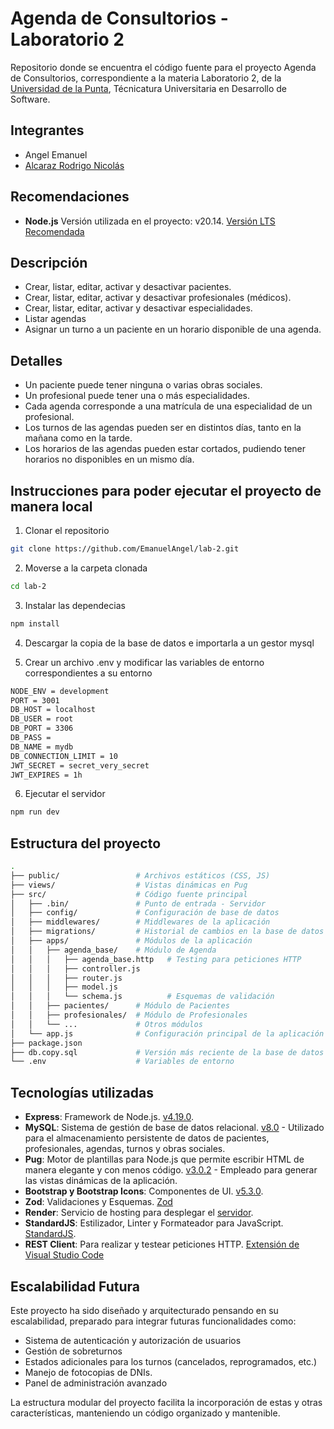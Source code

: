# Agenda de Consultorios - Laboratorio 2

Repositorio donde se encuentra el código fuente para el proyecto Agenda de Consultorios, correspondiente a la materia Laboratorio 2, de la [Universidad de la Punta](https://www.ulp.edu.ar/), Técnicatura Universitaria en Desarrollo de Software.

## Integrantes
- Angel Emanuel
- [Alcaraz Rodrigo Nicolás](https://github.com/RodrigoNAlcaraz)

## Recomendaciones
- **Node.js** Versión utilizada en el proyecto: v20.14. [Versión LTS Recomendada](https://nodejs.org/en/download/prebuilt-installer)

## Descripción
- Crear, listar, editar, activar y desactivar pacientes.
- Crear, listar, editar, activar y desactivar profesionales (médicos).
- Crear, listar, editar, activar y desactivar especialidades.
- Listar agendas
- Asignar un turno a un paciente en un horario disponible de una agenda.

## Detalles
- Un paciente puede tener ninguna o varias obras sociales.
- Un profesional puede tener una o más especialidades.
- Cada agenda corresponde a una matrícula de una especialidad de un profesional.
- Los turnos de las agendas pueden ser en distintos días, tanto en la mañana como en la tarde.
- Los horarios de las agendas pueden estar cortados, pudiendo tener horarios no disponibles en un mismo día.

## Instrucciones para poder ejecutar el proyecto de manera local

1. Clonar el repositorio
```bash
git clone https://github.com/EmanuelAngel/lab-2.git
```

2. Moverse a la carpeta clonada
```bash
cd lab-2
```

3. Instalar las dependecias
```bash
npm install
```

4. Descargar la copia de la base de datos e importarla a un gestor mysql

5. Crear un archivo .env y modificar las variables de entorno correspondientes a su entorno
```bash
NODE_ENV = development
PORT = 3001
DB_HOST = localhost
DB_USER = root
DB_PORT = 3306
DB_PASS =
DB_NAME = mydb
DB_CONNECTION_LIMIT = 10
JWT_SECRET = secret_very_secret
JWT_EXPIRES = 1h
```

6. Ejecutar el servidor
```bash
npm run dev
```

## Estructura del proyecto
```bash
.
├── public/                 # Archivos estáticos (CSS, JS)
├── views/                  # Vistas dinámicas en Pug
├── src/                    # Código fuente principal
│   ├── .bin/               # Punto de entrada - Servidor
│   ├── config/             # Configuración de base de datos
│   ├── middlewares/        # Middlewares de la aplicación
│   ├── migrations/         # Historial de cambios en la base de datos
│   ├── apps/               # Módulos de la aplicación
│   │   ├── agenda_base/    # Módulo de Agenda
│   │   │   ├── agenda_base.http   # Testing para peticiones HTTP 
│   │   │   ├── controller.js
│   │   │   ├── router.js
│   │   │   ├── model.js
│   │   │   └── schema.js          # Esquemas de validación
│   │   ├── pacientes/      # Módulo de Pacientes
│   │   ├── profesionales/  # Módulo de Profesionales
│   │   └── ...             # Otros módulos
│   └── app.js              # Configuración principal de la aplicación
├── package.json
├── db.copy.sql             # Versión más reciente de la base de datos
└── .env                    # Variables de entorno
````

## Tecnologías utilizadas

- **Express**: Framework de Node.js. [v4.19.0](https://expressjs.com/).
- **MySQL**: Sistema de gestión de base de datos relacional. [v8.0](https://www.mysql.com/) - Utilizado para el almacenamiento persistente de datos de pacientes, profesionales, agendas, turnos y obras sociales.
- **Pug**: Motor de plantillas para Node.js que permite escribir HTML de manera elegante y con menos código. [v3.0.2](https://pugjs.org/) - Empleado para generar las vistas dinámicas de la aplicación.
- **Bootstrap y Bootstrap Icons**: Componentes de UI. [v5.3.0](https://getbootstrap.com/).
- **Zod**: Validaciones y Esquemas. [Zod](https://zod.dev/)
- **Render**: Servicio de hosting para desplegar el [servidor](https://render.com/).
- **StandardJS**: Estilizador, Linter y Formateador para JavaScript. [StandardJS](https://standardjs.com/).
- **REST Client**: Para realizar y testear peticiones HTTP. [Extensión de Visual Studio Code](https://marketplace.visualstudio.com/items?itemName=humao.rest-client)

## Escalabilidad Futura
Este proyecto ha sido diseñado y arquitecturado pensando en su escalabilidad, preparado para integrar futuras funcionalidades como:

- Sistema de autenticación y autorización de usuarios
- Gestión de sobreturnos
- Estados adicionales para los turnos (cancelados, reprogramados, etc.)
- Manejo de fotocopias de DNIs.
- Panel de administración avanzado

La estructura modular del proyecto facilita la incorporación de estas y otras características, manteniendo un código organizado y mantenible.
